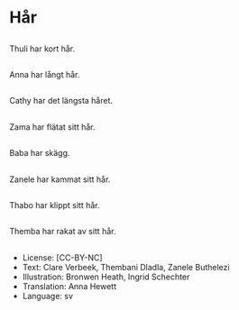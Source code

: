 # Hår

##
Thuli har kort hår.

##
Anna har långt hår.

##
Cathy har det längsta håret.

##
Zama har flätat sitt hår.

##
Baba har skägg.

##
Zanele har kammat sitt hår.

##
Thabo har klippt sitt hår.

##
Themba har rakat av sitt hår.

##
* License: [CC-BY-NC]
* Text: Clare Verbeek, Thembani Dladla, Zanele Buthelezi
* Illustration: Bronwen Heath, Ingrid Schechter
* Translation: Anna Hewett
* Language: sv
